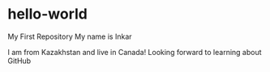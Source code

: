 # hello-world
My First Repository
My name is Inkar

I am from Kazakhstan and live in Canada! 
Looking forward to learning about GitHub
